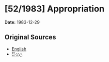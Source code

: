 # [52/1983] Appropriation

**Date:** 1983-12-29

## Original Sources

- [English](https://documents.gov.lk/view/acts/1983/12/52-1983_E.pdf)
- [සිංහල](https://documents.gov.lk/view/acts/1983/12/52-1983_S.pdf)
